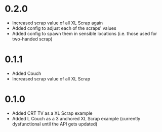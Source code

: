 # 0.2.0
- Increased scrap value of all XL Scrap again
- Added config to adjust each of the scraps' values
- Added config to spawn them in sensible locations (i.e. those used for two-handed scrap)

# 0.1.1
- Added Couch
- Increased scrap value of all XL Scrap

# 0.1.0
- Added CRT TV as a XL Scrap example
- Added L Couch as a 3 anchored XL Scrap example (currently dysfunctional until the API gets updated)